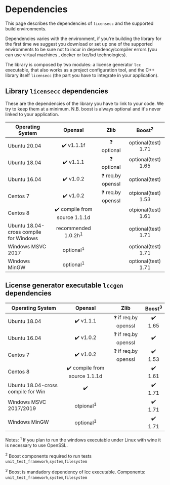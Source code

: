 # Dependencies

This page describes the dependencies of `licensecc` and the supported build environments.

Dependencies varies with the environment, if you're building the library for the first time we suggest you download or set up one of the supported environments to be sure not to incur in dependency/compiler errors (you can use virtual machines , docker or lxc/lxd technologies).

The library is composed by two modules: a license generator `lcc` executable, that also works as a project configuration tool, and the C++ library itself `licensecc` (the part you have to integrate in your application).
 
## Library `licensecc` dependencies
These are the dependencies of the library you have to link to your code. We try to keep them at a minimum. N.B. boost is always optional and it's never linked to your application.

| Operating System               | Openssl    | Zlib                        | Boost<sup>2</sup>   |
|--------------------------------|:----------:|:---------------------------:|:-------------------:| 
| Ubuntu 20.04     | :heavy_check_mark: v1.1.1f| :question: optional         | optional(test) 1.71 |
| Ubuntu 18.04     | :heavy_check_mark: v1.1.1| :question: optional         | optional(test) 1.65 |
| Ubuntu 16.04     | :heavy_check_mark: v1.0.2| :question: req.by openssl   | optional(test)      |
| Centos 7         | :heavy_check_mark: v1.0.2| :question: req.by openssl   | otpional(test) 1.53 |
| Centos 8         | :heavy_check_mark: compile from source 1.1.1d     |    | otpional(test) 1.61 |
| Ubuntu 18.04-cross compile for Windows|recommended 1.0.2h<sup>1</sup>|    | optional(test) 1.71 |
| Windows MSVC 2017| optional<sup>1</sup>     |                             | optional(test) 1.71 |
| Windows MinGW    | optional<sup>1</sup>     |                             | optional(test) 1.71 |


## License generator executable `lccgen` dependencies

| Operating System               | Openssl      | Zlib                       | Boost<sup>3</sup>       |
|--------------------------------|:------------:|:--------------------------:|:-----------------------:| 
| Ubuntu 18.04        |:heavy_check_mark: v1.1.1|:question: if req.by openssl|:heavy_check_mark: 1.65  |
| Ubuntu 16.04        |:heavy_check_mark: v1.0.2|:question: if req.by openssl|:heavy_check_mark:       |
| Centos 7            |:heavy_check_mark: v1.0.2|:question: if req.by openssl| :heavy_check_mark: 1.53 |
| Centos 8            | :heavy_check_mark: compile from source 1.1.1d|       | :heavy_check_mark: 1.61 |
| Ubuntu 18.04-cross compile for Win|:heavy_check_mark:|                     | :heavy_check_mark: 1.71 |
| Windows MSVC 2017/2019| otpional<sup>1</sup>|                              | :heavy_check_mark: 1.71 |
| Windows MinGW         | optional<sup>1</sup>|                              | :heavy_check_mark: 1.71 |

Notes:
<sup>1</sup> If you plan to run the windows executable under Linux with wine it is necessary to use OpenSSL.

<sup>2</sup> Boost components required to run tests `unit_test_framework`,`system`,`filesystem`

<sup>3</sup> Boost is mandadory dependency of lcc executable. Components: `unit_test_framework`,`system`,`filesystem`